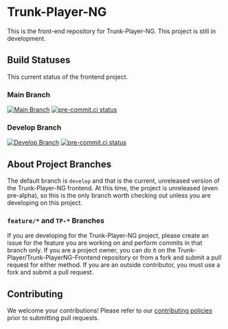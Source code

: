 # Trunk-Player-NG

This is the front-end repository for Trunk-Player-NG. This project is still in development.

## Build Statuses

This current status of the frontend project.

### Main Branch

[![Main Branch](https://github.com/Trunk-Player/Trunk-PlayerNG-Frontend/actions/workflows/node.js-push.yml/badge.svg?branch=main)](https://github.com/Trunk-Player/Trunk-PlayerNG-Frontend/actions/workflows/node.js-push.yml) [![pre-commit.ci status](https://results.pre-commit.ci/badge/github/Trunk-Player/Trunk-PlayerNG-Frontend/main.svg)](https://results.pre-commit.ci/latest/github/Trunk-Player/Trunk-PlayerNG-Frontend/main)

### Develop Branch

[![Develop Branch](https://github.com/Trunk-Player/Trunk-PlayerNG-Frontend/actions/workflows/node.js-push.yml/badge.svg?branch=develop)](https://github.com/Trunk-Player/Trunk-PlayerNG-Frontend/actions/workflows/node.js-push.yml) [![pre-commit.ci status](https://results.pre-commit.ci/badge/github/Trunk-Player/Trunk-PlayerNG-Frontend/develop.svg)](https://results.pre-commit.ci/latest/github/Trunk-Player/Trunk-PlayerNG-Frontend/develop)

## About Project Branches

The default branch is `develop` and that is the current, unreleased version of the Trunk-Player-NG frontend. At this time, the project is unreleased (even pre-alpha), so this is the only branch worth checking out unless you are developing on this project.

### `feature/*` and `TP-*` Branches

If you are developing for the Trunk-Player-NG project, please create an issue for the feature you are working on and perform commits in that branch only. If you are a project owner, you can do it on the Trunk-Player/Trunk-PlayerNG-Frontend repository or from a fork and submit a pull request for either method. If you are an outside contributor, you must use a fork and submit a pull request.

## Contributing

We welcome your contributions! Please refer to our [contributing policies](https://github.com/Trunk-Player/Trunk-PlayerNG-Frontend/blob/develop/CONTRIBUTING.md) prior to submitting pull requests.
